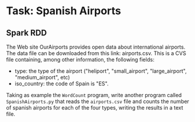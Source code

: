 # Task: Spanish Airports
## Spark RDD

The Web site OurAirports provides open data about international airports. The data file can be downloaded from this link: airports.csv. This is a CVS file containing, among other information, the following fields:
- type: the type of the airport ("heliport", "small_airport", "large_airport", "medium_airport", etc)
- iso_country: the code of Spain is "ES".

Taking as example the ``WordCount`` program, write another program called ``SpanishAirports.py`` that reads the ``airports.csv`` file and counts the number of spanish airports for each of the four types, writing the results in a text file.
